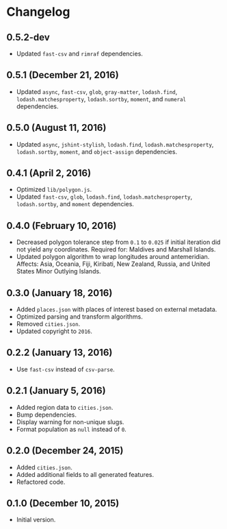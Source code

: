 # Changelog

## 0.5.2-dev
* Updated `fast-csv` and `rimraf` dependencies.

## 0.5.1 (December 21, 2016)
* Updated `async`, `fast-csv`, `glob`, `gray-matter`, `lodash.find`,
  `lodash.matchesproperty`, `lodash.sortby`, `moment`, and `numeral`
  dependencies.

## 0.5.0 (August 11, 2016)
* Updated `async`, `jshint-stylish`, `lodash.find`, `lodash.matchesproperty`,
  `lodash.sortby`, `moment`, and `object-assign` dependencies.

## 0.4.1 (April 2, 2016)
* Optimized `lib/polygon.js`.
* Updated `fast-csv`, `glob`, `lodash.find`, `lodash.matchesproperty`,
  `lodash.sortby`, and `moment` dependencies.

## 0.4.0 (February 10, 2016)
* Decreased polygon tolerance step from `0.1` to `0.025` if initial iteration
  did not yield any coordinates. Required for: Maldives and Marshall Islands.
* Updated polygon algorithm to wrap longitudes around antemeridian. Affects:
  Asia, Oceania, Fiji, Kiribati, New Zealand, Russia, and
  United States Minor Outlying Islands.

## 0.3.0 (January 18, 2016)
* Added `places.json` with places of interest based on external metadata.
* Optimized parsing and transform algorithms.
* Removed `cities.json`.
* Updated copyright to `2016`.

## 0.2.2 (January 13, 2016)
* Use `fast-csv` instead of `csv-parse`.

## 0.2.1 (January 5, 2016)
* Added region data to `cities.json`.
* Bump dependencies.
* Display warning for non-unique slugs.
* Format population as `null` instead of `0`.

## 0.2.0 (December 24, 2015)
* Added `cities.json`.
* Added additional fields to all generated features.
* Refactored code.

## 0.1.0 (December 10, 2015)
* Initial version.